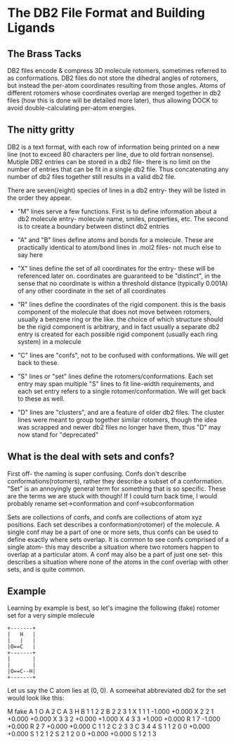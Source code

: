 # The DB2 File Format and Building Ligands
## The Brass Tacks

DB2 files encode & compress 3D molecule rotomers, sometimes referred to as conformations. DB2 files do not store the dihedral angles of rotomers, but instead the per-atom coordinates resulting from those angles. Atoms of different rotomers whose coordinates overlap are merged together in db2 files (how this is done will be detailed more later), thus allowing DOCK to avoid double-calculating per-atom energies.
## The nitty gritty

DB2 is a text format, with each row of information being printed on a new line (not to exceed 80 characters per line, due to old fortran nonsense). Mutiple DB2 entries can be stored in a db2 file- there is no limit on the number of entries that can be fit in a single db2 file. Thus concatenating any number of db2 files together still results in a valid db2 file.

There are seven(/eight) species of lines in a db2 entry- they will be listed in the order they appear.

* "M" lines serve a few functions. First is to define information about a db2 molecule entry- molecule name, smiles, properties, etc. The second is to create a boundary between distinct db2 entries

* "A" and "B" lines define atoms and bonds for a molecule. These are practically identical to atom/bond lines in .mol2 files- not much else to say here

* "X" lines define the set of all coordinates for the entry- these will be referenced later on. coordinates are guaranteed to be "distinct", in the sense that no coordinate is within a threshold distance (typically 0.001A) of any other coordinate in the set of all coordinates

* "R" lines define the coordinates of the rigid component. this is the basis component of the molecule that does not move between rotomers, usually a benzene ring or the like. the choice of which structure should be the rigid component is arbitrary, and in fact usually a separate db2 entry is created for each possible rigid component (usually each ring system) in a molecule

* "C" lines are "confs", not to be confused with conformations. We will get back to these.

* "S" lines or "set" lines define the rotomers/conformations. Each set entry may span multiple "S" lines to fit line-width requirements, and each set entry refers to a single rotomer/conformation. We will get back to these as well.

* "D" lines are "clusters", and are a feature of older db2 files. The cluster lines were meant to group together similar rotomers, though the idea was scrapped and newer db2 files no longer have them, thus "D" may now stand for "deprecated"
## What is the deal with sets and confs?

First off- the naming is super confusing. Confs don't describe conformations(rotomers), rather they describe a subset of a conformation. "Set" is an annoyingly general term for something that is so specific. These are the terms we are stuck with though! If I could turn back time, I would probably rename set->conformation and conf->subconformation

Sets are collections of confs, and confs are collections of atom xyz positions. Each set describes a conformation(rotomer) of the molecule. A single conf may be a part of one or more sets, thus confs can be used to define exactly where sets overlap. It is common to see confs comprised of a single atom- this may describe a situation where two rotomers happen to overlap at a particular atom. A conf may also be a part of just one set- this describes a situation where none of the atoms in the conf overlap with other sets, and is quite common.

## Example

Learning by example is best, so let's imagine the following (fake) rotomer set for a very simple molecule
```
+-------+
|   H   |
|   |   |
|O==C   |
+-------+
|       |
|       |
|O==C--H|
+-------+
```

Let us say the C atom lies at (0, 0). A somewhat abbreviated db2 for the set would look like this:

M fake
A 1 O
A 2 C
A 3 H
B 1 1 2 2
B 2 2 3 1
X 1 1 1 -1.000 +0.000
X 2 2 1 +0.000 +0.000
X 3 3 2 +0.000 +1.000
X 4 3 3 +1.000 +0.000
R 1 7 -1.000 +0.000
R 2 7 +0.000 +0.000
C 1 1 2
C 2 3 3
C 3 4 4
S 1 1 2 0 0 +0.000 +0.000
S 1 2 1 2
S 2 1 2 0 0 +0.000 +0.000
S 1 2 1 3
